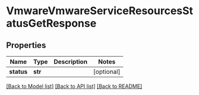 # VmwareVmwareServiceResourcesStatusGetResponse

## Properties
Name | Type | Description | Notes
------------ | ------------- | ------------- | -------------
**status** | **str** |  | [optional] 

[[Back to Model list]](../README.md#documentation-for-models) [[Back to API list]](../README.md#documentation-for-api-endpoints) [[Back to README]](../README.md)


